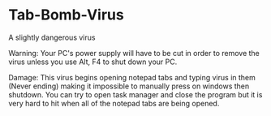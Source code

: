 # Tab-Bomb-Virus
A slightly dangerous virus

Warning:
Your PC's power supply will have to be cut in order to remove the virus unless you use Alt, F4 to shut down your PC.

Damage:
This virus begins opening notepad tabs and typing virus in them (Never ending) making it impossible to manually press on windows then shutdown. You can try to open task manager and close the program but it is very hard to hit when all of the notepad tabs are being opened.

